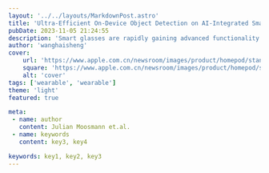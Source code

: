 ```yaml
---
layout: '../../layouts/MarkdownPost.astro'
title: 'Ultra-Efficient On-Device Object Detection on AI-Integrated Smart Glasses with TinyissimoYOLO'
pubDate: 2023-11-05 21:24:55
description: 'Smart glasses are rapidly gaining advanced functionality thanks to cutting-edge computing technologies, accelerated hardware architectures, and tiny AI algorithms. Integrating AI into smart glasses featuring a small form factor and limited battery capacity is still challenging when targeting full-day usage for a satisfactory user experience. This paper illustrates the design and implementation of tiny machine-learning algorithms exploiting novel low-power processors to enable prolonged continuous operation in smart glasses. We explore the energy- and latency-efficient of smart glasses in the case of real-time object detection. To this goal, we designed a smart glasses prototype as a research platform featuring two microcontrollers, including a novel milliwatt-power RISC-V parallel processor with a hardware accelerator for visual AI, and a Bluetooth low-power module for communication. The smart glasses integrate power cycling mechanisms, including image and audio sensing interfaces. Furthermore, we developed a family of novel tiny deep-learning models based on YOLO with sub-million parameters customized for microcontroller-based inference dubbed TinyissimoYOLO v1.3, v5, and v8, aiming at benchmarking object detection with smart glasses for energy and latency. Evaluations on the prototype of the smart glasses demonstrate TinyissimoYOLO's 17ms inference latency and 1.59mJ energy consumption per inference while ensuring acceptable detection accuracy. Further evaluation reveals an end-to-end latency from image capturing to the algorithm's prediction of 56ms or equivalently 18 fps, with a total power consumption of 62.9mW, equivalent to a 9.3 hours of continuous run time on a 154mAh battery. These results outperform MCUNet (TinyNAS+TinyEngine), which runs a simpler task (image classification) at just 7.3 fps per second.'
author: 'wanghaisheng'
cover:
    url: 'https://www.apple.com.cn/newsroom/images/product/homepod/standard/Apple-HomePod-hero-230118_big.jpg.large_2x.jpg'
    square: 'https://www.apple.com.cn/newsroom/images/product/homepod/standard/Apple-HomePod-hero-230118_big.jpg.large_2x.jpg'
    alt: 'cover'
tags: ['wearable', 'wearable'] 
theme: 'light'
featured: true

meta:
 - name: author
   content: Julian Moosmann et.al.
 - name: keywords
   content: key3, key4

keywords: key1, key2, key3
---
```

